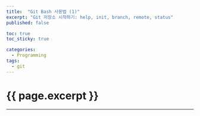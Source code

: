 ```yaml
---
title:  "Git Bash 사용법 (1)"
excerpt: "Git 저장소 시작하기: help, init, branch, remote, status"
published: false

toc: true
toc_sticky: true

categories:
  - Programming
tags:
  - git
---
```

# {{ page.excerpt }}
---
